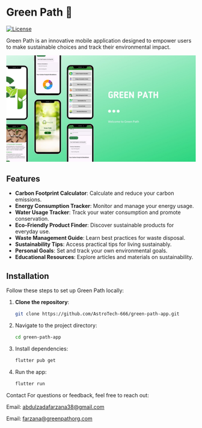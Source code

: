 # Green Path 🌱

[![License](https://img.shields.io/badge/license-MIT-blue.svg)](LICENSE)

Green Path is an innovative mobile application designed to empower users to make sustainable choices and track their environmental impact. 

![App Screenshot](assets/app_photo.jpg)

## Features

- **Carbon Footprint Calculator**: Calculate and reduce your carbon emissions.
- **Energy Consumption Tracker**: Monitor and manage your energy usage.
- **Water Usage Tracker**: Track your water consumption and promote conservation.
- **Eco-Friendly Product Finder**: Discover sustainable products for everyday use.
- **Waste Management Guide**: Learn best practices for waste disposal.
- **Sustainability Tips**: Access practical tips for living sustainably.
- **Personal Goals**: Set and track your own environmental goals.
- **Educational Resources**: Explore articles and materials on sustainability.

## Installation

Follow these steps to set up Green Path locally:

1. **Clone the repository**:
   ```bash
   git clone https://github.com/AstroTech-666/green-path-app.git
2. Navigate to the project directory:
      ```bash
   cd green-path-app
   
3. Install dependencies:
      ```bash
   flutter pub get

4. Run the app:
      ```bash
   flutter run

Contact
For questions or feedback, feel free to reach out:

Email: abdulzadafarzana38@gmail.com

Email: farzana@greenpathorg.com
